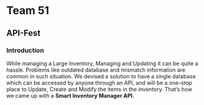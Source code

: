 # Team 51
## API-Fest

### Introduction
While managing a Large Inventory, Managing and Updating it can be quite a hassle. Problems like outdated database and mismatch information are common in such situation. We devised a solution to have a single database which can be accessed by anyone through an API, and will be a one-stop place to Update, Create and Modify the items in the inventory.
That’s how we came up with a **Smart Inventory Manager API.**
